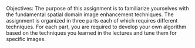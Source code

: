 Objectives:
The purpose of this assignment is to familiarize yourselves with the fundamental spatial domain
image enhancement techniques. The assignment is organized in three parts each of which requires
different techniques. For each part, you are required to develop your own algorithm based on the
techniques you learned in the lectures and tune them for specific images.
